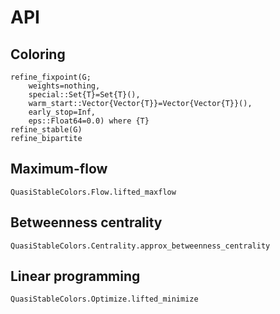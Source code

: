 # API

## Coloring
```@docs
refine_fixpoint(G;
    weights=nothing,
    special::Set{T}=Set{T}(),
    warm_start::Vector{Vector{T}}=Vector{Vector{T}}(),
    early_stop=Inf,
    eps::Float64=0.0) where {T}
refine_stable(G)
refine_bipartite
```

## Maximum-flow
```@docs
QuasiStableColors.Flow.lifted_maxflow
```

## Betweenness centrality
```@docs
QuasiStableColors.Centrality.approx_betweenness_centrality
```


## Linear programming
```@docs
QuasiStableColors.Optimize.lifted_minimize
```
